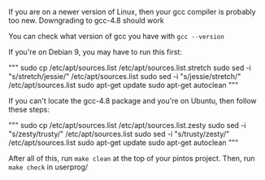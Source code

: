 
If you are on a newer version of Linux, then your gcc compiler is probably too new.
Downgrading to gcc-4.8 should work

You can check what version of gcc you have with `gcc --version`

If you're on Debian 9, you may have to run this first:

"""
sudo cp /etc/apt/sources.list /etc/apt/sources.list.stretch
sudo sed -i "s/stretch/jessie/" /etc/apt/sources.list
sudo sed -i "s/jessie/stretch/" /etc/apt/sources.list
sudo apt-get update
sudo apt-get autoclean
"""

If you can't locate the gcc-4.8 package and you're on Ubuntu, then follow these steps:

"""
sudo cp /etc/apt/sources.list /etc/apt/sources.list.zesty
sudo sed -i "s/zesty/trusty/" /etc/apt/sources.list
sudo sed -i "s/trusty/zesty/" /etc/apt/sources.list
sudo apt-get update
sudo apt-get autoclean
"""

After all of this, run `make clean` at the top of your pintos project. Then, run `make check` in userprog/
